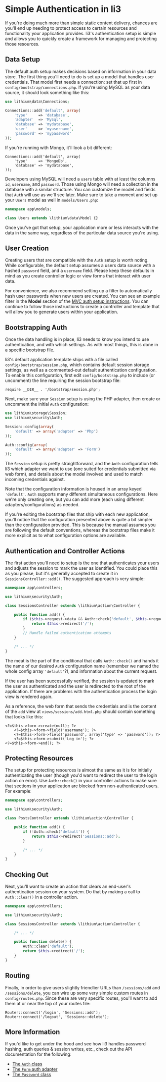 # Simple Authentication in li3

If you're doing much more than simple static content delivery, chances are you'll end up needing to protect access to certain resources and functionality your application provides. li3's authentication setup is simple and allows you to quickly create a framework for managing and protecting those resources.

## Data Setup

The default auth setup makes decisions based on information in your data store. The first thing you'll need to do is set up a model that handles user credentials. That model first needs a connection: set that up first in `config/bootstrap/connections.php`. If you're using MySQL as your data source, it should look something like this:

```php
use lithium\data\Connections;

Connections::add('default', array(
	'type'     => 'database',
	'adapter'  => 'MySql',
	'database' => 'mydatabase',
	'user'     => 'myusername',
	'password' => 'mypassword'
));
```

If you're running with Mongo, it'll look a bit different:

```
Connections::add('default', array(
	'type'     => 'MongoDb',
	'database' => 'mydatabase',
));
```

Developers using MySQL will need a `users` table with at least the columns `id`, `username`, and `password`. Those using Mongo will need a collection in the database with a similar structure. You can customize the model and fields that `Auth` will use as we'll see later. Make sure to take a moment and set up your `Users` model as well in `models/Users.php`:

```php
namespace app\models;

class Users extends \lithium\data\Model {}
```

Once you've got that setup, your application more or less interacts with the data in the same way, regardless of the particular data source you're using.

## User Creation

Creating users that are compatible with the `Auth` setup is worth noting. While configurable, the default setup assumes a users data source with a hashed `password` field, and a `username` field. Please keep these defaults in mind as you create controller logic or view forms that interact with user data.

For convenience, we also recommend setting up a filter to automatically hash user passwords when new users are created. You can see an example filter in the __Model__ section of the [MVC auth setup instructions](simple-auth-user.md). You can continue to follow those instructions to create a controller and template that will allow you to generate users within your application.

## Bootstrapping Auth

Once the data handling is in place, li3 needs to know you intend to use authentication, and with which settings. As with most things, this is done in a specific bootstrap file.

li3's default application template ships with a file called `config/bootstrap/session.php`, which contains default session storage settings, as well as a commented-out default authentication configuration. To enable this configuration, first edit `config/bootstrap.php` to include (or uncomment) the line requiring the session bootstrap file:

```
require __DIR__ . '/bootstrap/session.php';
```

Next, make sure your `Session` setup is using the PHP adapter, then create or uncomment the initial `Auth` configuration:

```php
use lithium\storage\Session;
use lithium\security\Auth;

Session::config(array(
	'default' => array('adapter' => 'Php')
));

Auth::config(array(
	'default' => array('adapter' => 'Form')
));
```

The `Session` setup is pretty straightforward, and the `Auth` configuration tells li3 which adapter we want to use (one suited for credentials submitted via web form), and details about the model involved and used to match incoming credentials against.

Note that the configuration information is housed in an array keyed `'default'`. `Auth` supports many different simultaneous configurations. Here we're only creating one, but you can add more (each using different adapters/configurations) as needed.

If you're editing the bootstrap files that ship with each new application, you'll notice that the configuration presented above is quite a bit simpler than the configuration provided. This is because the manual assumes you are following the default conventions, whereas the bootstrap files make it more explicit as to what configuration options are available.

## Authentication and Controller Actions

The first action you'll need to setup is the one that authenticates your users and adjusts the session to mark the user as identified. You could place this as you please, but it's generally accepted to create it in `SessionsController::add()`. The suggested approach is very simple:

```php
namespace app\controllers;

use lithium\security\Auth;

class SessionsController extends \lithium\action\Controller {

	public function add() {
		if ($this->request->data && Auth::check('default', $this->request)) {
			return $this->redirect('/');
		}
		// Handle failed authentication attempts
	}

	/* ... */
}
```

The meat is the part of the conditional that calls `Auth::check()` and hands it the name of our desired `Auth` configuration name (remember we named the whole config array `'default'`?), and information about the current request.

If the user has been successfully verified, the session is updated to mark the user as authenticated and the user is redirected to the root of the application. If there are problems with the authentication process the login view is rendered again.

As a reference, the web form that sends the credentials and is the content of the `add` view at `views/sessions/add.html.php` should contain something that looks like this:

```
<?=$this->form->create(null); ?>
	<?=$this->form->field('username'); ?>
	<?=$this->form->field('password', array('type' => 'password')); ?>
	<?=$this->form->submit('Log in'); ?>
<?=$this->form->end(); ?>
```

## Protecting Resources

The setup for protecting resources is almost the same as it is for initially authenticating the user (though you'd want to redirect the user to the login action on error). Use `Auth::check()` in your controller actions to make sure that sections in your application are blocked from non-authenticated users. For example:

```php
namespace app\controllers;

use lithium\security\Auth;

class PostsController extends \lithium\action\Controller {

	public function add() {
		if (!Auth::check('default')) {
			return $this->redirect('Sessions::add');
		}

		/* ... */
	}
}
```

## Checking Out

Next, you'll want to create an action that clears an end-user's authentication session on your system. Do that by making a call to `Auth::clear()` in a controller action.

```php
namespace app\controllers;

use lithium\security\Auth;

class SessionsController extends \lithium\action\Controller {

	/* ... */

	public function delete() {
		Auth::clear('default');
		return $this->redirect('/');
	}
}
```

## Routing

Finally, in order to give users slightly friendlier URLs than `/sessions/add` and `/sessions/delete`, you can wire up some very simple custom routes in `config/routes.php`. Since these are very specific routes, you'll want to add them at or near the top of your routes file:

```
Router::connect('/login', 'Sessions::add');
Router::connect('/logout', 'Sessions::delete');
```

## More Information

If you'd like to get under the hood and see how li3 handles password hashing, auth queries & session writes, etc., check out the API documentation for the following:

 - [The `Auth` class](http://li3.me/docs/lithium/security/Auth)
 - [The `Form` auth adapter](http://li3.me/docs/lithium/security/auth/adapter/Form)
 - [The `Password` class](http://li3.me/docs/lithium/security/Password)
